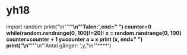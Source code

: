 # yh18
import random
print("\n"'****'"\n"'Talen:',end=" ")
counter=0
while(random.randrange(0, 100)!=20):
    x = random.randrange(0, 100)
    counter=counter + 1
    y=counter
    a = x
    print (x, end=" ")
print("\n"'****'"\n"'Antal gånger: ',y,"\n"'****')
